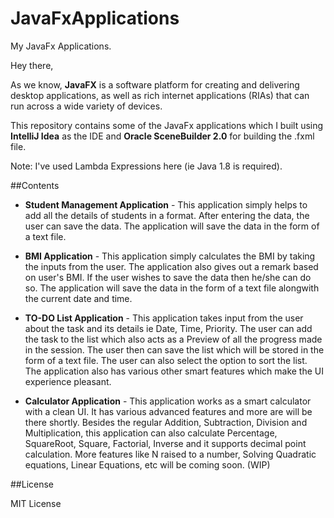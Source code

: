 # JavaFxApplications
My JavaFx Applications.

Hey there,

As we know, **JavaFX** is a software platform for creating and delivering desktop applications, as well as rich internet applications (RIAs) that can run across a wide variety of devices. 

This repository contains some of the JavaFx applications which I built using **IntelliJ Idea** as the IDE and **Oracle SceneBuilder 2.0** for building the .fxml file.

Note: I've used Lambda Expressions here (ie Java 1.8 is required).

##Contents

* **Student Management Application** - This application simply helps to add all the details of students in a format. After entering the data, the user can save the data. The application will save the data in the form of a text file.

* **BMI Application** - This application simply calculates the BMI by taking the inputs from the user. The application also gives out a remark based on user's BMI. If the user wishes to save the data then he/she can do so. The application will save the data in the form of a text file alongwith the current date and time.

* **TO-DO List Application** - This application takes input from the user about the task and its details ie Date, Time, Priority. The user can add the task to the list which also acts as a Preview of all the progress made in the session. The user then can save the list which will be stored in the form of a text file. The user can also select the option to sort the list. The application also has various other smart features which make the UI experience pleasant.

* **Calculator Application** - This application works as a smart calculator with a clean UI. It has various advanced features and more are will be there shortly. Besides the regular Addition, Subtraction, Division and Multiplication, this application can also calculate Percentage, SquareRoot, Square, Factorial, Inverse and it supports decimal point calculation. More features like N raised to a number, Solving Quadratic equations, Linear Equations, etc will be coming soon. (WIP)

##License

MIT License

